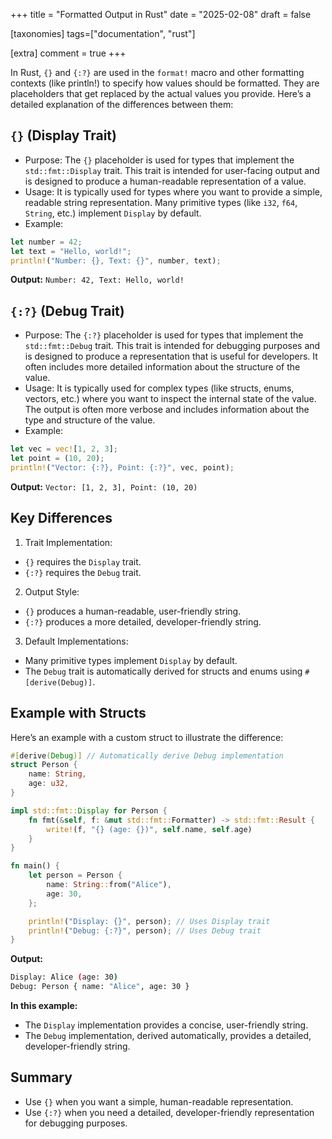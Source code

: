 +++
title = "Formatted Output in Rust"
date = "2025-02-08"
draft = false

[taxonomies]
tags=["documentation", "rust"]

[extra]
comment = true
+++

In Rust, `{}` and `{:?}` are used in the `format!` macro and other formatting contexts (like println!) to specify how values should be formatted. They are placeholders that get replaced by the actual values you provide. Here’s a detailed explanation of the differences between them:

## `{}` (Display Trait)

- Purpose: The `{}` placeholder is used for types that implement the `std::fmt::Display` trait. This trait is intended for user-facing output and is designed to produce a human-readable representation of a value.
- Usage: It is typically used for types where you want to provide a simple, readable string representation. Many primitive types (like `i32`, `f64`, `String`, etc.) implement `Display` by default.
- Example:

```rust
let number = 42;
let text = "Hello, world!";
println!("Number: {}, Text: {}", number, text);
```

**Output:**
`Number: 42, Text: Hello, world!`

## `{:?}` (Debug Trait)

- Purpose: The `{:?}` placeholder is used for types that implement the `std::fmt::Debug` trait. This trait is intended for debugging purposes and is designed to produce a representation that is useful for developers. It often includes more detailed information about the structure of the value.
- Usage: It is typically used for complex types (like structs, enums, vectors, etc.) where you want to inspect the internal state of the value. The output is often more verbose and includes information about the type and structure of the value.
- Example:

```rust
let vec = vec![1, 2, 3];
let point = (10, 20);
println!("Vector: {:?}, Point: {:?}", vec, point);
```

**Output:**
`Vector: [1, 2, 3], Point: (10, 20)`

## Key Differences

1. Trait Implementation:

- `{}` requires the `Display` trait.
- `{:?}` requires the `Debug` trait.

2. Output Style:

- `{}` produces a human-readable, user-friendly string.
- `{:?}` produces a more detailed, developer-friendly string.

3. Default Implementations:

- Many primitive types implement `Display` by default.
- The `Debug` trait is automatically derived for structs and enums using `#[derive(Debug)]`.

## Example with Structs

Here’s an example with a custom struct to illustrate the difference:

```rust
#[derive(Debug)] // Automatically derive Debug implementation
struct Person {
    name: String,
    age: u32,
}

impl std::fmt::Display for Person {
    fn fmt(&self, f: &mut std::fmt::Formatter) -> std::fmt::Result {
        write!(f, "{} (age: {})", self.name, self.age)
    }
}

fn main() {
    let person = Person {
        name: String::from("Alice"),
        age: 30,
    };

    println!("Display: {}", person); // Uses Display trait
    println!("Debug: {:?}", person); // Uses Debug trait
}
```

**Output:**

```sh
Display: Alice (age: 30)
Debug: Person { name: "Alice", age: 30 }

```

**In this example:**

- The `Display` implementation provides a concise, user-friendly string.
- The `Debug` implementation, derived automatically, provides a detailed, developer-friendly string.

## Summary

- Use `{}` when you want a simple, human-readable representation.
- Use `{:?}` when you need a detailed, developer-friendly representation for debugging purposes.
